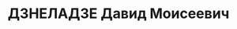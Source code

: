 ---
title: ДЗНЕЛАДЗЕ Давид Моисеевич
description: "Род. в 1899, Чохатаурский р-н, с. Бурнати. Род занятий: до ареста работал\
  \ заместителем наркомзема Аджарии. \n  Осужден Тройкой при НКВД ГССР 10.11.1937.\
  \ Мера наказания: расстрел с конфискацией личного имущества. Дата расстрела: 15.11.1937"
---